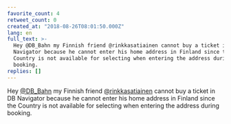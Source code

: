 ```yaml
---
favorite_count: 4
retweet_count: 0
created_at: "2018-08-26T08:01:50.000Z"
lang: en
full_text: >-
  Hey @DB_Bahn my Finnish friend @rinkkasatiainen cannot buy a ticket in DB
  Navigator because he cannot enter his home address in Finland since the
  Country is not available for selecting when entering the address during
  booking.
replies: []
---
```


Hey [@DB_Bahn](https://twitter.com/DB_Bahn) my Finnish friend
[@rinkkasatiainen](https://twitter.com/rinkkasatiainen) cannot buy a ticket in
DB Navigator because he cannot enter his home address in Finland since the
Country is not available for selecting when entering the address during booking.
